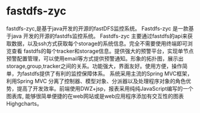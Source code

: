fastdfs-zyc
===========
fastdfs-zyc,是基于java开发的开源的fastDFS监控系统。
Fastdfs-zyc 是一款基于java 开发的开源的fastdfs监控系统。
Fastdfs-zyc 主要通过fastdfs的api来获取数据，以及ssh方式获取每个storage的系统信息。完全不需要使用终端即可浏览查看 fastdfs的每个tracker和storage信息。提供强大的预警平台，实现单节点预警配置管理，可以使用email等方式提供预警通知。形象的拓扑图，展示出storage,group,tracker之间的关系。功能强大，界面友好。使用方便，操作简单，为fastdfs提供了有利的监控保障体系。
系统采用主流的Spring MVC框架，利用Spring MVC 分离了控制器、模型对象、分派器以及处理程序对象的角色优势，提高了开发效率。前端使用DWZ+jsp，报表采用纯纯JavaScript编写的一个图表库, 能够很简单便捷的在web网站或是web应用程序添加有交互性的图表Highgcharts。
